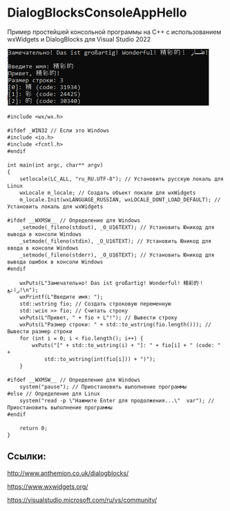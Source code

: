 # DialogBlocksConsoleAppHello
Пример простейшей консольной программы на C++ с использованием wxWidgets и DialogBlocks для Visual Studio 2022

![srcreenshot](screenshot.png)

```
#include <wx/wx.h>

#ifdef _WIN32 // Если это Windows
#include <io.h>
#include <fcntl.h>
#endif 

int main(int argc, char** argv)
{
	setlocale(LC_ALL, "ru_RU.UTF-8"); // Установить русскую локаль для Linux
	wxLocale m_locale; // Создать объект локали для wxWidgets
	m_locale.Init(wxLANGUAGE_RUSSIAN, wxLOCALE_DONT_LOAD_DEFAULT); // Установить локаль для wxWidgets

#ifdef __WXMSW__ // Определение для Windows
	_setmode(_fileno(stdout), _O_U16TEXT); // Установить Юникод для вывода в консоли Windows
	_setmode(_fileno(stdin), _O_U16TEXT); // Установить Юникод для ввода в консоли Windows
	_setmode(_fileno(stderr), _O_U16TEXT); // Установить Юникод для вывода ошибок в консоли Windows
#endif

	wxPuts(L"Замечательно! Das ist großartig! Wonderful! 精彩的！ رائع!\n");
	wxPrintf(L"Введите имя: ");
	std::wstring fio; // Создать строковую переменную
	std::wcin >> fio; // Считать строку
	wxPuts(L"Привет, " + fio + L"!"); // Вывести строку
	wxPuts(L"Размер строки: " + std::to_wstring(fio.length())); // Вывести размер строки
	for (int i = 0; i < fio.length(); i++) {
		wxPuts("[" + std::to_wstring(i) + "]: " + fio[i] + " (code: " +
			std::to_wstring(int(fio[i])) + ")");
	}

#ifdef __WXMSW__ // Определение для Windows
	system("pause"); // Приостановить выполнение программы
#else // Определение для Linux
	system("read -p \"Нажмите Enter для продолжения...\"  var"); // Приостановить выполнение программы
#endif

	return 0;
}
```

## Ссылки:

http://www.anthemion.co.uk/dialogblocks/

https://www.wxwidgets.org/

https://visualstudio.microsoft.com/ru/vs/community/
